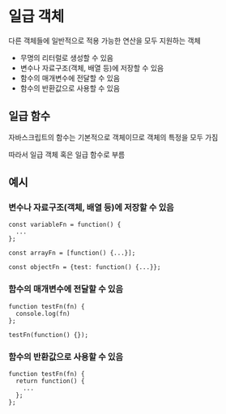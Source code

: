 # 일급 객체

다른 객체들에 일반적으로 적용 가능한 연산을 모두 지원하는 객체

- 무명의 리터럴로 생성할 수 있음
- 변수나 자료구조(객체, 배열 등)에 저장할 수 있음
- 함수의 매개변수에 전달할 수 있음
- 함수의 반환값으로 사용할 수 있음

## 일급 함수

자바스크립트의 함수는 기본적으로 객체이므로 객체의 특정을 모두 가짐

따라서 일급 객체 혹은 일급 함수로 부름

## 예시

### 변수나 자료구조(객체, 배열 등)에 저장할 수 있음

```
const variableFn = function() {
  ...
};

const arrayFn = [function() {...}];

const objectFn = {test: function() {...}};
```

### 함수의 매개변수에 전달할 수 있음

```
function testFn(fn) {
  console.log(fn)
};

testFn(function() {});
```

### 함수의 반환값으로 사용할 수 있음

```
function testFn(fn) {
  return function() {
    ...
  };
};
```
